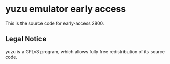yuzu emulator early access
=============

This is the source code for early-access 2800.

## Legal Notice

yuzu is a GPLv3 program, which allows fully free redistribution of its source code.